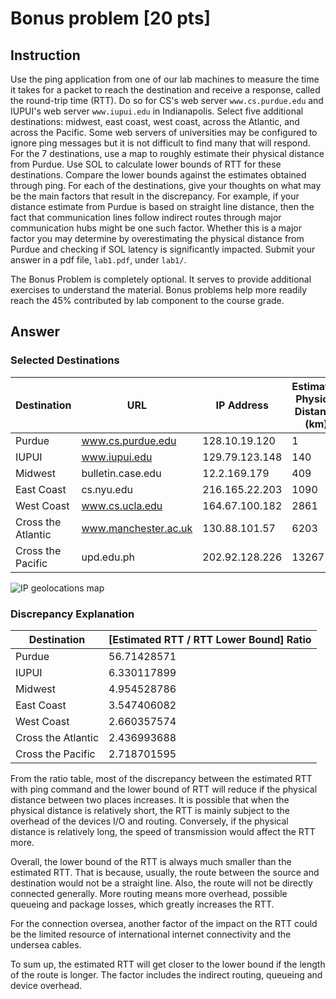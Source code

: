 # Bonus problem [20 pts]

## Instruction

Use the ping application from one of our lab machines to measure the time it
takes for a packet to reach the destination and receive a response, called the
round-trip time (RTT). Do so for CS's web server `www.cs.purdue.edu` and IUPUI's
web server `www.iupui.edu` in Indianapolis. Select five additional destinations:
midwest, east coast, west coast, across the Atlantic, and across the Pacific.
Some web servers of universities may be configured to ignore ping messages but
it is not difficult to find many that will respond. For the 7 destinations, use
a map to roughly estimate their physical distance from Purdue. Use SOL to
calculate lower bounds of RTT for these destinations. Compare the lower bounds
against the estimates obtained through ping. For each of the destinations, give
your thoughts on what may be the main factors that result in the discrepancy.
For example, if your distance estimate from Purdue is based on straight line
distance, then the fact that communication lines follow indirect routes through
major communication hubs might be one such factor. Whether this is a major
factor you may determine by overestimating the physical distance from Purdue and
checking if SOL latency is significantly impacted. Submit your answer in a pdf
file, `lab1.pdf`, under `lab1/`.

The Bonus Problem is completely optional. It serves to provide additional
exercises to understand the material. Bonus problems help more readily reach the
45% contributed by lab component to the course grade.

## Answer

### Selected Destinations

| Destination        | URL                  | IP Address     | Estimated Physical Distance (km) | RTT Lower Bound (ms) | Estimated RTT (ms) |
| ------------------ | -------------------- | -------------- | -------------------------------- | -------------------- | ------------------ |
| Purdue             | www.cs.purdue.edu    | 128.10.19.120  | 1                                | 0.007                | 0.397              |
| IUPUI              | www.iupui.edu        | 129.79.123.148 | 140                              | 0.933                | 5.906              |
| Midwest            | bulletin.case.edu    | 12.2.169.179   | 409                              | 2.727                | 13.511             |
| East Coast         | cs.nyu.edu           | 216.165.22.203 | 1090                             | 7.267                | 25.779             |
| West Coast         | www.cs.ucla.edu      | 164.67.100.182 | 2861                             | 19.073               | 50.741             |
| Cross the Atlantic | www.manchester.ac.uk | 130.88.101.57  | 6203                             | 41.353               | 100.777            |
| Cross the Pacific  | upd.edu.ph           | 202.92.128.226 | 13267                            | 88.447               | 240.461            |

![IP geolocations map](https://i.imgur.com/3wMTVDJ.png)

### Discrepancy Explanation

| Destination        | [Estimated RTT / RTT Lower Bound] Ratio |
| ------------------ | --------------------------------------- |
| Purdue             | 56.71428571                             |
| IUPUI              | 6.330117899                             |
| Midwest            | 4.954528786                             |
| East Coast         | 3.547406082                             |
| West Coast         | 2.660357574                             |
| Cross the Atlantic | 2.436993688                             |
| Cross the Pacific  | 2.718701595                             |

From the ratio table, most of the discrepancy between the estimated RTT with
ping command and the lower bound of RTT will reduce if the physical distance
between two places increases. It is possible that when the physical distance is
relatively short, the RTT is mainly subject to the overhead of the devices I/O
and routing. Conversely, if the physical distance is relatively long, the speed
of transmission would affect the RTT more.

Overall, the lower bound of the RTT is always much smaller than the estimated
RTT. That is because, usually, the route between the source and destination
would not be a straight line. Also, the route will not be directly connected
generally. More routing means more overhead, possible queueing and package
losses, which greatly increases the RTT.

For the connection oversea, another factor of the impact on the RTT could be the
limited resource of international internet connectivity and the undersea cables.

To sum up, the estimated RTT will get closer to the lower bound if the length of
the route is longer. The factor includes the indirect routing, queueing and
device overhead.
